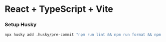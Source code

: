 # React + TypeScript + Vite

### Setup Husky
```bash
npx husky add .husky/pre-commit "npm run lint && npm run format && npm run test:run && npm run build"
```